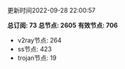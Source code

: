 更新时间2022-09-28 22:00:57

**总订阅: 73**
**总节点: 2605**
**有效节点: 706**
- v2ray节点: 264
- ss节点: 423
- trojan节点: 19

